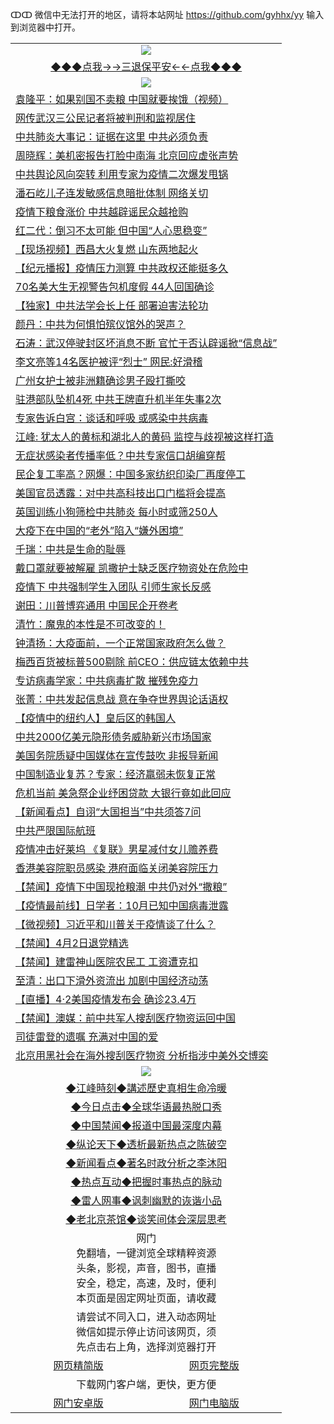 ↀↀ 微信中无法打开的地区，请将本站网址 https://github.com/gyhhx/yy 输入到浏览器中打开。 

 <table>
  <tr>
    <td colspan="2" align=center><img src="https://github.com/gyhhx/image-upload/blob/master/3t%20(1).jpg"></td>
 </tr>
 <tr><td colspan="2" align="center"><a href="https://xfine.casa/oo.aspx?name=ogQuit&key=exgxucyqmkwgvwch&from=yy">◆◆◆点我→→三退保平安←←点我◆◆◆</a></td></tr>
  <tr>
    <td colspan="2" align=center><img src="https://cdn.jsdelivr.net/gh/gyoupiodf/im1/%E7%BD%91%E9%97%A8%E6%96%B0%E9%97%BB1.jpg"></td>
 </tr>


<tr><td colspan="2" align="left"><a href="https://xfine.casa/?name=c1151892&key=exgxucyqmkwgvwch&from=yy">袁隆平：如果别国不卖粮 中国就要挨饿（视频）</a></td></tr>
<tr><td colspan="2" align="left"><a href="https://xfine.casa/?name=c1151885&key=exgxucyqmkwgvwch&from=yy">网传武汉三公民记者将被判刑和监视居住</a></td></tr>
<tr><td colspan="2" align="left"><a href="https://xfine.casa/?name=c1151900&key=exgxucyqmkwgvwch&from=yy">中共肺炎大事记：证据在这里 中共必须负责</a></td></tr>
<tr><td colspan="2" align="left"><a href="https://xfine.casa/?name=c1151913&key=exgxucyqmkwgvwch&from=yy">周晓辉：美机密报告打脸中南海 北京回应虚张声势</a></td></tr>
<tr><td colspan="2" align="left"><a href="https://xfine.casa/?name=c1151915&key=exgxucyqmkwgvwch&from=yy">中共舆论风向突转 利用专家为疫情二次爆发甩锅</a></td></tr>
<tr><td colspan="2" align="left"><a href="https://xfine.casa/?name=c1151931&key=exgxucyqmkwgvwch&from=yy">潘石屹儿子连发敏感信息暗批体制 网络关切</a></td></tr>
<tr><td colspan="2" align="left"><a href="https://xfine.casa/?name=c1151902&key=exgxucyqmkwgvwch&from=yy">疫情下粮食涨价 中共越辟谣民众越抢购</a></td></tr>
<tr><td colspan="2" align="left"><a href="https://xfine.casa/?name=c1151903&key=exgxucyqmkwgvwch&from=yy">红二代：倒习不太可能 但中国“人心思稳变”</a></td></tr>
<tr><td colspan="2" align="left"><a href="https://xfine.casa/?name=c1151908&key=exgxucyqmkwgvwch&from=yy">【现场视频】西昌大火复燃 山东两地起火</a></td></tr>
<tr><td colspan="2" align="left"><a href="https://xfine.casa/?name=c1151889&key=exgxucyqmkwgvwch&from=yy">【纪元播报】疫情压力测算 中共政权还能挺多久</a></td></tr>
<tr><td colspan="2" align="left"><a href="https://xfine.casa/?name=c1151918&key=exgxucyqmkwgvwch&from=yy">70名美大生无视警告包机度假 44人回国确诊</a></td></tr>
<tr><td colspan="2" align="left"><a href="https://xfine.casa/?name=c1151932&key=exgxucyqmkwgvwch&from=yy">【独家】中共法学会长上任 部署迫害法轮功</a></td></tr>
<tr><td colspan="2" align="left"><a href="https://xfine.casa/?name=c1151904&key=exgxucyqmkwgvwch&from=yy">颜丹：中共为何惧怕殡仪馆外的哭声？</a></td></tr>
<tr><td colspan="2" align="left"><a href="https://xfine.casa/?name=c1151894&key=exgxucyqmkwgvwch&from=yy">石涛：武汉停驶封区坏消息不断 官忙于否认辟谣掀“信息战”</a></td></tr>
<tr><td colspan="2" align="left"><a href="https://xfine.casa/?name=c1151891&key=exgxucyqmkwgvwch&from=yy">李文亮等14名医护被评“烈士” 网民:好滑稽</a></td></tr>
<tr><td colspan="2" align="left"><a href="https://xfine.casa/?name=c1151906&key=exgxucyqmkwgvwch&from=yy">广州女护士被非洲籍确诊男子殴打撕咬</a></td></tr>
<tr><td colspan="2" align="left"><a href="https://xfine.casa/?name=c1151933&key=exgxucyqmkwgvwch&from=yy">驻港部队坠机4死 中共王牌直升机半年失事2次</a></td></tr>
<tr><td colspan="2" align="left"><a href="https://xfine.casa/?name=c1151884&key=exgxucyqmkwgvwch&from=yy">专家告诉白宫：谈话和呼吸 或感染中共病毒</a></td></tr>
<tr><td colspan="2" align="left"><a href="https://xfine.casa/?name=c1151916&key=exgxucyqmkwgvwch&from=yy">江峰: 犹太人的黄标和湖北人的黄码 监控与歧视被这样打造</a></td></tr>
<tr><td colspan="2" align="left"><a href="https://xfine.casa/?name=c1151935&key=exgxucyqmkwgvwch&from=yy">无症状感染者传播率低？中共专家信口胡编穿帮</a></td></tr>
<tr><td colspan="2" align="left"><a href="https://xfine.casa/?name=c1151907&key=exgxucyqmkwgvwch&from=yy">民企复工率高？网爆：中国多家纺织印染厂再度停工</a></td></tr>
<tr><td colspan="2" align="left"><a href="https://xfine.casa/?name=c1151927&key=exgxucyqmkwgvwch&from=yy">美国官员透露：对中共高科技出口门槛将会提高</a></td></tr>
<tr><td colspan="2" align="left"><a href="https://xfine.casa/?name=c1151923&key=exgxucyqmkwgvwch&from=yy">英国训练小狗筛检中共肺炎 每小时或筛250人</a></td></tr>
<tr><td colspan="2" align="left"><a href="https://xfine.casa/?name=c1151924&key=exgxucyqmkwgvwch&from=yy">大疫下在中国的“老外”陷入“嫌外困境”</a></td></tr>
<tr><td colspan="2" align="left"><a href="https://xfine.casa/?name=c1151893&key=exgxucyqmkwgvwch&from=yy">千瑞：中共是生命的耻辱</a></td></tr>
<tr><td colspan="2" align="left"><a href="https://xfine.casa/?name=c1151922&key=exgxucyqmkwgvwch&from=yy">戴口罩就要被解雇 凯撒护士缺乏医疗物资处在危险中</a></td></tr>
<tr><td colspan="2" align="left"><a href="https://xfine.casa/?name=c1151899&key=exgxucyqmkwgvwch&from=yy">疫情下 中共强制学生入团队 引师生家长反感</a></td></tr>
<tr><td colspan="2" align="left"><a href="https://xfine.casa/?name=c1151905&key=exgxucyqmkwgvwch&from=yy">谢田：川普博弈通用 中国民企开卷考</a></td></tr>
<tr><td colspan="2" align="left"><a href="https://xfine.casa/?name=c1151901&key=exgxucyqmkwgvwch&from=yy">清竹：魔鬼的本性是不可改变的！</a></td></tr>
<tr><td colspan="2" align="left"><a href="https://xfine.casa/?name=c1151934&key=exgxucyqmkwgvwch&from=yy">钟清扬：大疫面前，一个正常国家政府怎么做？</a></td></tr>
<tr><td colspan="2" align="left"><a href="https://xfine.casa/?name=c1151909&key=exgxucyqmkwgvwch&from=yy">梅西百货被标普500剔除 前CEO：供应链太依赖中共</a></td></tr>
<tr><td colspan="2" align="left"><a href="https://xfine.casa/?name=c1151917&key=exgxucyqmkwgvwch&from=yy">专访病毒学家：中共病毒扩散 摧残免疫力</a></td></tr>
<tr><td colspan="2" align="left"><a href="https://xfine.casa/?name=c1151914&key=exgxucyqmkwgvwch&from=yy">张菁：中共发起信息战 意在争夺世界舆论话语权</a></td></tr>
<tr><td colspan="2" align="left"><a href="https://xfine.casa/?name=c1151890&key=exgxucyqmkwgvwch&from=yy">【疫情中的纽约人】皇后区的韩国人</a></td></tr>
<tr><td colspan="2" align="left"><a href="https://xfine.casa/?name=c1151921&key=exgxucyqmkwgvwch&from=yy">中共2000亿美元隐形债务威胁新兴市场国家</a></td></tr>
<tr><td colspan="2" align="left"><a href="https://xfine.casa/?name=c1151930&key=exgxucyqmkwgvwch&from=yy">美国务院质疑中国媒体在宣传鼓吹 非报导新闻</a></td></tr>
<tr><td colspan="2" align="left"><a href="https://xfine.casa/?name=c1151920&key=exgxucyqmkwgvwch&from=yy">中国制造业复苏？专家：经济羸弱未恢复正常</a></td></tr>
<tr><td colspan="2" align="left"><a href="https://xfine.casa/?name=c1151919&key=exgxucyqmkwgvwch&from=yy">危机当前 美急祭企业纾困贷款 大银行竟如此回应</a></td></tr>
<tr><td colspan="2" align="left"><a href="https://xfine.casa/?name=c1151929&key=exgxucyqmkwgvwch&from=yy">【新闻看点】自诩“大国担当”中共须答7问</a></td></tr>
<tr><td colspan="2" align="left"><a href="https://xfine.casa/?name=c1151926&key=exgxucyqmkwgvwch&from=yy">中共严限国际航班</a></td></tr>
<tr><td colspan="2" align="left"><a href="https://xfine.casa/?name=c1151912&key=exgxucyqmkwgvwch&from=yy">疫情冲击好莱坞 《复联》男星减付女儿赡养费</a></td></tr>
<tr><td colspan="2" align="left"><a href="https://xfine.casa/?name=c1151925&key=exgxucyqmkwgvwch&from=yy">香港美容院职员感染 港府面临关闭美容院压力</a></td></tr>
<tr><td colspan="2" align="left"><a href="https://xfine.casa/?name=c1151943&key=exgxucyqmkwgvwch&from=yy">【禁闻】疫情下中国现抢粮潮 中共仍对外“撒粮”</a></td></tr>
<tr><td colspan="2" align="left"><a href="https://xfine.casa/?name=c1151938&key=exgxucyqmkwgvwch&from=yy">【疫情最前线】日学者：10月已知中国病毒泄露</a></td></tr>
<tr><td colspan="2" align="left"><a href="https://xfine.casa/?name=c1151942&key=exgxucyqmkwgvwch&from=yy">【微视频】习近平和川普关于疫情谈了什么？</a></td></tr>
<tr><td colspan="2" align="left"><a href="https://xfine.casa/?name=c1151940&key=exgxucyqmkwgvwch&from=yy">【禁闻】4月2日退党精选</a></td></tr>
<tr><td colspan="2" align="left"><a href="https://xfine.casa/?name=c1151941&key=exgxucyqmkwgvwch&from=yy">【禁闻】建雷神山医院农民工 工资遭克扣</a></td></tr>
<tr><td colspan="2" align="left"><a href="https://xfine.casa/?name=c1151939&key=exgxucyqmkwgvwch&from=yy">至清：出口下滑外资流出 加剧中国经济动荡</a></td></tr>
<tr><td colspan="2" align="left"><a href="https://xfine.casa/?name=c1151937&key=exgxucyqmkwgvwch&from=yy">【直播】4·2美国疫情发布会 确诊23.4万</a></td></tr>
<tr><td colspan="2" align="left"><a href="https://xfine.casa/?name=c1151944&key=exgxucyqmkwgvwch&from=yy">【禁闻】澳媒：前中共军人搜刮医疗物资运回中国</a></td></tr>
<tr><td colspan="2" align="left"><a href="https://xfine.casa/?name=c1151945&key=exgxucyqmkwgvwch&from=yy">司徒雷登的遗嘱 充满对中国的爱</a></td></tr>
<tr><td colspan="2" align="left"><a href="https://xfine.casa/?name=c1151946&key=exgxucyqmkwgvwch&from=yy">北京用黑社会在海外搜刮医疗物资 分析指涉中美外交博奕</a></td></tr>


 <tr>
   <td colspan="2" align=center><img src="https://cdn.jsdelivr.net/gh/gyoupiodf/im1/jf-1.jpg"></td>
  </tr>
   <tr>
   <td colspan="2" align=center> 
<a href="https://xfine.casa/oo.aspx?name=c922850&key=exgxucyqmkwgvwch&from=yy&tag=9877">◆江峰時刻◆講述歷史真相生命冷暖</a><br/>
    </td>
  </tr>
   <tr>
   <td colspan="2" align=center> 
<a href="https://xfine.casa/oo.aspx?name=c816850&key=exgxucyqmkwgvwch&from=yy&tag=9877">◆今日点击◆全球华语最热脱口秀</a><br/>
    </td>
  </tr>
  <tr>
  <td colspan="2" align=center>
<a href="https://xfine.casa/oo.aspx?name=c816860&key=exgxucyqmkwgvwch&from=yy&tag=99733110">◆中国禁闻◆报道中国最深度内幕</a><br/>
   </tr>
  <tr>
     <td colspan="2" align=center>
<a href="https://xfine.casa/oo.aspx?name=c816855&key=exgxucyqmkwgvwch&from=yy&tag=997110">◆纵论天下◆透析最新热点之陈破空</a><br/>
   </tr>
   <tr>
      <td colspan="2" align=center>
<a href="https://xfine.casa/oo.aspx?name=c838308&key=exgxucyqmkwgvwch&from=yy&tag=9973110">◆新闻看点◆著名时政分析之李沐阳</a><br/>
   </tr>
   <tr>
     <td colspan="2" align=center>
<a href="https://xfine.casa/oo.aspx?name=c816852&key=exgxucyqmkwgvwch&from=yy&tag=9733110">◆热点互动◆把握时事热点的脉动</a><br/>
   </tr>
   <tr>
      <td colspan="2" align=center>
<a href="https://xfine.casa/oo.aspx?name=c816694&key=exgxucyqmkwgvwch&from=yy&tag=93310">◆雷人网事◆讽刺幽默的诙谐小品</a><br/>
   </tr>
   <tr>
    <td colspan="2" align=center>
<a href="https://xfine.casa/oo.aspx?name=c816650&key=exgxucyqmkwgvwch&from=yy&tag=9973110">◆老北京茶馆◆谈笑间体会深层思考</a><br/>
   </tr>
<tr>
    <td colspan="2" align="center">网门<br/>免翻墙，一键浏览全球精粹资源<br/>头条，影视，声音，图书，直播<br/>安全，稳定，高速，及时，便利<br/>本页面是固定网址页面，请收藏</td>
  <tr>
  <tr>
    <td colspan="2" align="center">请尝试不同入口，进入动态网址<br/>微信如提示停止访问该网页，须<br/>先点击右上角，选择浏览器打开</td>
  <tr>  
  <tr>
    <td align="center"><a href="https://gitcdn.xyz/repo/otiny/up/master/show002.htm">网页精简版</a></td>
    <td align="center"><a href="https://gitcdn.xyz/repo/otiny/up/master/show001.htm">网页完整版</a></td>
  </tr>
  <tr>
    <td colspan="2" align="center">下载网门客户端，更快，更方便</td>
  <tr>
  <tr>
    <td align="center"><a href="https://raw.githubusercontent.com/opipe/up/master/oGatea.apk">网门安卓版</a></td>
    <td align="center"><a href="https://raw.githubusercontent.com/opipe/up/master/oGate.zip">网门电脑版</a></td>
  </tr>

</table>
